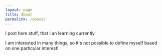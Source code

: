 ```yaml
---
layout: page
title: About
permalink: /about/
---
```


I post here stuff, that I an learning currently

I am interested in many things, so it's not possible to define myself based on one particular interest!